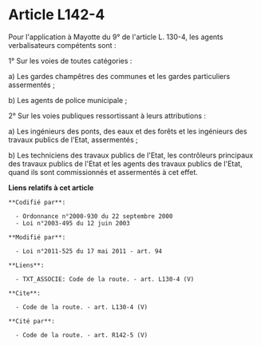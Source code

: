 # Article L142-4

Pour l'application à Mayotte du 9° de l'article L. 130-4, les agents verbalisateurs compétents sont : 

1° Sur les voies de toutes catégories : 

a) Les gardes champêtres des communes et les gardes particuliers assermentés ; 

b) Les agents de police municipale ; 

2° Sur les voies publiques ressortissant à leurs attributions : 

a) Les ingénieurs des ponts, des eaux et des forêts et les ingénieurs des travaux publics de l'Etat, assermentés ; 

b) Les techniciens des travaux publics de l'Etat, les contrôleurs principaux des travaux publics de l'Etat et les agents des
travaux publics de l'Etat, quand ils sont commissionnés et assermentés à cet effet.

**Liens relatifs à cet article**

	**Codifié par**:

	  - Ordonnance n°2000-930 du 22 septembre 2000
	  - Loi n°2003-495 du 12 juin 2003

	**Modifié par**:

	  - Loi n°2011-525 du 17 mai 2011 - art. 94

	**Liens**:

	  - TXT_ASSOCIE: Code de la route. - art. L130-4 (V)

	**Cite**:

	  - Code de la route. - art. L130-4 (V)

	**Cité par**:

	  - Code de la route. - art. R142-5 (V)
